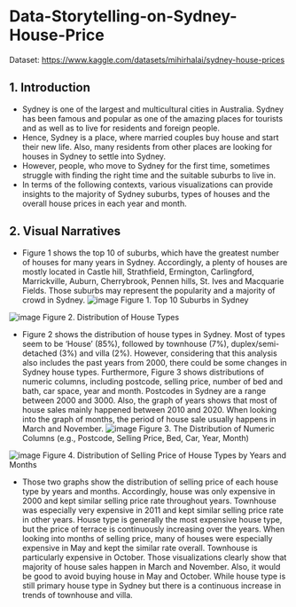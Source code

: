 # Data-Storytelling-on-Sydney-House-Price

Dataset: https://www.kaggle.com/datasets/mihirhalai/sydney-house-prices

 

## 1. Introduction

- Sydney is one of the largest and multicultural cities in Australia. Sydney has been famous and popular as one of the amazing places for tourists and as well as to live for residents and foreign people.
- Hence, Sydney is a place, where married couples buy house and start their new life. Also, many residents from other places are looking for houses in Sydney to settle into Sydney.
- However, people, who move to Sydney for the first time, sometimes struggle with finding the right time and the suitable suburbs to live in.
- In terms of the following contexts, various visualizations can provide insights to the majority of Sydney suburbs, types of houses and the overall house prices in each year and month.  


## 2. Visual Narratives
- Figure 1 shows the top 10 of suburbs, which have the greatest number of houses for many years in Sydney. Accordingly, a plenty of houses are mostly located in Castle hill, Strathfield, Ermington, Carlingford, Marrickville, Auburn, Cherrybrook, Pennen hills, St. Ives and Macquarie Fields. Those suburbs may represent the popularity and a majority of crowd in Sydney.
![image](https://github.com/SimonLim03/Data-Storytelling-on-Sydney-House-Price/assets/150989115/29852c2b-295b-4ad6-945e-d569d650569e)
Figure 1. Top 10 Suburbs in Sydney

![image](https://github.com/SimonLim03/Data-Storytelling-on-Sydney-House-Price/assets/150989115/369d2540-4cf6-472e-af51-596086798fb6)
Figure 2. Distribution of House Types 

- Figure 2 shows the distribution of house types in Sydney. Most of types seem to be ‘House’ (85%), followed by townhouse (7%), duplex/semi-detached (3%) and villa (2%). However, considering that this analysis also includes the past years from 2000, there could be some changes in Sydney house types. 
Furthermore, Figure 3 shows distributions of numeric columns, including postcode, selling price, number of bed and bath, car space, year and month. Postcodes in Sydney are a range between 2000 and 3000. Also, the graph of years shows that most of house sales mainly happened between 2010 and 2020. When looking into the graph of months, the period of house sale usually happens in March and November. 
![image](https://github.com/SimonLim03/Data-Storytelling-on-Sydney-House-Price/assets/150989115/e66e10f4-dc28-47cf-879e-4bcfa2e7344a)
Figure 3. The Distribution of Numeric Columns (e.g., Postcode, Selling Price, Bed, Car, Year, Month)

![image](https://github.com/SimonLim03/Data-Storytelling-on-Sydney-House-Price/assets/150989115/61813b96-1b2b-4d68-a772-19f32e599839)
Figure 4. Distribution of Selling Price of House Types by Years and Months

- Those two graphs show the distribution of selling price of each house type by years and months. Accordingly, house was only expensive in 2000 and kept similar selling price rate throughout years. Townhouse was especially very expensive in 2011 and kept similar selling price rate in other years. House type is generally the most expensive house type, but the price of terrace is continuously increasing over the years. 
When looking into months of selling price, many of houses were especially expensive in May and kept the similar rate overall. Townhouse is particularly expensive in October. 
Those visualizations clearly show that majority of house sales happen in March and November. Also, it would be good to avoid buying house in May and October. While house type is still primary house type in Sydney but there is a continuous increase in trends of townhouse and villa. 

